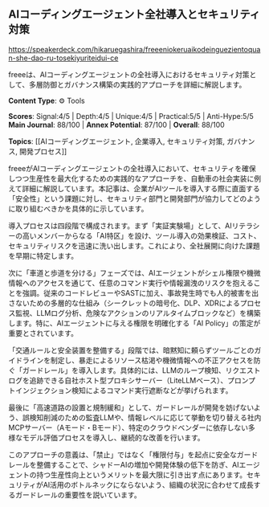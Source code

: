 ## AIコーディングエージェント全社導入とセキュリティ対策

https://speakerdeck.com/hikaruegashira/freeeniokeruaikodeinguezientoquan-she-dao-ru-tosekiyuriteidui-ce

freeeは、AIコーディングエージェントの全社導入におけるセキュリティ対策として、多層防御とガバナンス構築の実践的アプローチを詳細に解説します。

**Content Type**: ⚙️ Tools

**Scores**: Signal:4/5 | Depth:4/5 | Unique:4/5 | Practical:5/5 | Anti-Hype:5/5
**Main Journal**: 88/100 | **Annex Potential**: 87/100 | **Overall**: 88/100

**Topics**: [[AIコーディングエージェント, 企業導入, セキュリティ対策, ガバナンス, 開発プロセス]]

freeeがAIコーディングエージェントの全社導入において、セキュリティを確保しつつ生産性を最大化するための実践的なアプローチを、自動車の社会実装に例えて詳細に解説しています。本記事は、企業がAIツールを導入する際に直面する「安全性」という課題に対し、セキュリティ部門と開発部門が協力してどのように取り組むべきかを具体的に示しています。

導入プロセスは四段階で構成されます。まず「実証実験場」として、AIリテラシーの高いメンバーからなる「AI特区」を設け、ツール導入の効果検証、コスト、セキュリティリスクを迅速に洗い出します。これにより、全社展開に向けた課題を早期に特定します。

次に「車道と歩道を分ける」フェーズでは、AIエージェントがシェル権限や機微情報へのアクセスを通じて、任意のコマンド実行や情報漏洩のリスクを抱えることを強調。従来のコードレビューやSASTに加え、事故発生時でも人的被害を出さないための多層的な仕組み（シークレットの暗号化、DLP、XDRによるプロセス監視、LLMログ分析、危険なアクションのリアルタイムブロックなど）を構築します。特に、AIエージェントに与える権限を明確化する「AI Policy」の策定が重要とされています。

「交通ルールと安全装置を整備する」段階では、暗黙知に頼らずツールごとのガイドラインを制定し、暴走によるリソース枯渇や機微情報への不正アクセスを防ぐ「ガードレール」を導入します。具体的には、LLMのループ検知、リクエストログを追跡できる自社ホスト型プロキシサーバー（LiteLLMベース）、プロンプトインジェクション検知によるコマンド実行遮断などが挙げられます。

最後に「高速道路の設置と規制緩和」として、ガードレールが開発を妨げないよう、誤検知削減のための監査LLMや、情報レベルに応じて挙動を切り替える社内MCPサーバー（Aモード・Bモード）、特定のクラウドベンダーに依存しない多様なモデル評価プロセスを導入し、継続的な改善を行います。

このアプローチの意義は、「禁止」ではなく「権限付与」を起点に安全なガードレールを整備することで、シャドーAIの増加や開発体験の低下を防ぎ、AIエージェントの持つ生産性向上というメリットを最大限に引き出す点にあります。セキュリティがAI活用のボトルネックにならないよう、組織の状況に合わせて成長するガードレールの重要性を説いています。
